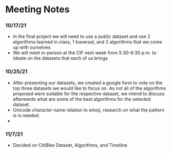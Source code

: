 # Meeting Notes
### 10/17/21
- In the final project we will need to use a public dataset and use 2 algorithms learned in class, 1 traversal, and 2 algorithms that we come up with ourselves
- We will meet in-person at the CIF next week from 5:30-6:30 p.m. to ideate on the datasets that each of us brings

### 10/25/21
- After presenting our datasets, we created a google form to vote on the top three datasets we would like to focus on. As not all of the algorithms proposed were suitable for the respective dataset, we intend to discuss afterwards what are some of the best algorithms for the selected dataset. 
- Unicode character name relation to emoji, research on what the pattern is is needed.
- 
### 11/7/21
- Decided on CitiBike Dataset, Algorithms, and Timeline
